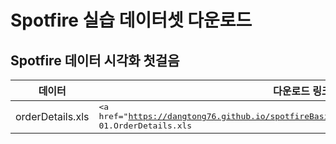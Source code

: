 # Spotfire 실습 데이터셋 다운로드

## Spotfire 데이터 시각화 첫걸음

| 데이터           | 다운로드 링크                                                |
| ---------------- | ------------------------------------------------------------ |
| orderDetails.xls | <kbd><a href="https://dangtong76.github.io/spotfireBasic/dataSet/OrderDetails.xl" downlaod> 01.OrderDetails.xls </a></kbd> |

